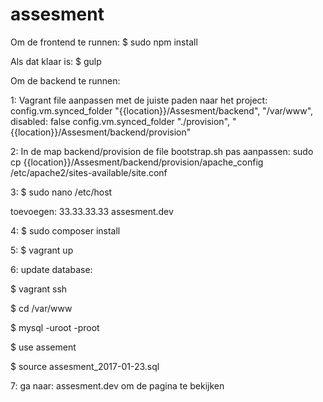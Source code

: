 # assesment

Om de frontend te runnen:
$ sudo npm install

Als dat klaar is:
$ gulp


Om de backend te runnen:


1: Vagrant file aanpassen met de juiste paden naar het project:
config.vm.synced_folder "{{location}}/Assesment/backend", "/var/www", disabled: false
config.vm.synced_folder "./provision", "{{location}}/Assesment/backend/provision"


2: In de map backend/provision de file bootstrap.sh pas aanpassen:
sudo cp {{location}}/Assesment/backend/provision/apache_config /etc/apache2/sites-available/site.conf


3: $ sudo nano /etc/host

toevoegen: 33.33.33.33 assesment.dev


4: $ sudo composer install


5: $ vagrant up


6: update database:

$ vagrant ssh

$ cd /var/www

$ mysql -uroot -proot

$ use assement

$ source assesment_2017-01-23.sql


7: ga naar: assesment.dev om de pagina te bekijken